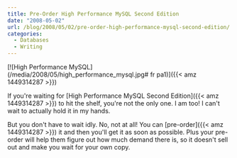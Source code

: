 ```yaml
---
title: Pre-Order High Performance MySQL Second Edition
date: "2008-05-02"
url: /blog/2008/05/02/pre-order-high-performance-mysql-second-edition/
categories:
  - Databases
  - Writing
---
```

[![High Performance MySQL](/media/2008/05/high_performance_mysql.jpg# fr pa1)]({{< amz 1449314287 >}})

If you're waiting for [High Performance MySQL Second Edition]({{< amz 1449314287 >}}) to hit the shelf, you're not the only one. I am too! I can't wait to actually hold it in my hands.

But you don't have to wait idly. No, not at all! You can [pre-order]({{< amz 1449314287 >}}) it and then you'll get it as soon as possible. Plus your pre-order will help them figure out how much demand there is, so it doesn't sell out and make you wait for your own copy.


